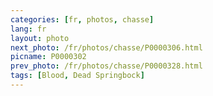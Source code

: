 ```yaml
---
categories: [fr, photos, chasse]
lang: fr
layout: photo
next_photo: /fr/photos/chasse/P0000306.html
picname: P0000302
prev_photo: /fr/photos/chasse/P0000328.html
tags: [Blood, Dead Springbock]
---
```

